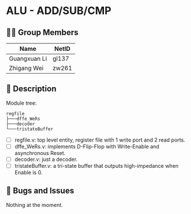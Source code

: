 # ALU - ADD/SUB/CMP

## 👨‍💻 Group Members

|Name|NetID|
|---|---|
|Guangxuan Li|gl137|
|Zhigang Wei|zw261|

## 📝 Description

Module tree:

```
regfile
├───dffe_WeRs
├───decoder
└───tristateBuffer
```

- [ ] regfile.v: top level entity, register file with 1 write port and 2 read ports.
- [ ] dffe_WeRs.v: implements D-Flip-Flop with Write-Enable and asynchronous Reset.
- [ ] decoder.v: just a decoder.
- [ ] tristateBuffer.v: a tri-state buffer that outputs high-impedance when Enable is 0.

## 🐞 Bugs and Issues

Nothing at the moment.

